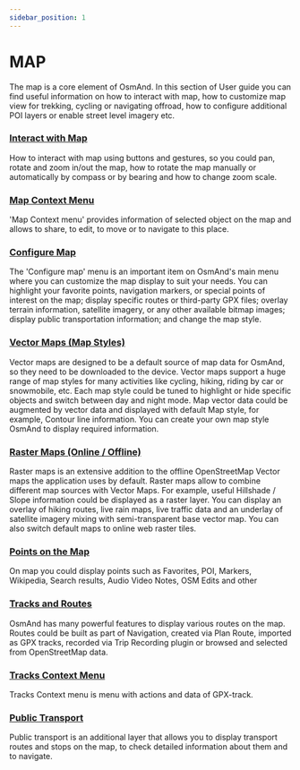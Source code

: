 ```yaml
---
sidebar_position: 1
---
```


# MAP 

The map is a core element of OsmAnd. In this section of User guide you can find useful information on how to interact with map, how to customize map view for trekking, cycling or navigating offroad, how to configure additional POI layers or enable street level imagery etc.

### [Interact with Map](./interact-with-map.md)

How to interact with map using buttons and gestures, so you could pan, rotate and zoom in/out the map, how to rotate the map manually or automatically by compass or by bearing and how to change zoom scale.

### [Map Context Menu](./map-context-menu.md)

'Map Context menu' provides information of selected object on the map and allows to share, to edit, to move or to navigate to this place.

### [Configure Map](./configure-map-menu.md)

The 'Configure map' menu is an important item on OsmAnd's main menu where you can customize the map display to suit your needs. You can highlight your favorite points, navigation markers, or special points of interest on the map; display specific routes or third-party GPX files; overlay terrain information, satellite imagery, or any other available bitmap images; display public transportation information; and change the map style.

### [Vector Maps (Map Styles)](./vector-maps.md)

Vector maps are designed to be a default source of map data for OsmAnd, so they need to be downloaded to the device. Vector maps support a huge range of map styles for many activities like cycling, hiking, riding by car or snowmobile, etc. Each map style could be tuned to highlight or hide specific objects and switch between day and night mode. Map vector data could be augmented by vector data and displayed with default Map style, for example, Contour line information. You can create your own map style OsmAnd to display required information.

### [Raster Maps (Online / Offline)](./raster-maps.md)

Raster maps is an extensive addition to the offline OpenStreetMap Vector maps the application uses by default. Raster maps allow to combine different map sources with Vector Maps. For example, useful Hillshade / Slope information could be displayed as a raster layer. You can display an overlay of hiking routes, live rain maps, live traffic data and an underlay of satellite imagery mixing with semi-transparent base vector map. You can also switch default maps to online web raster tiles.

### [Points on the Map](./point-layers-on-map.md)

On map you could display points such as Favorites, POI, Markers, Wikipedia, Search results, Audio Video Notes, OSM Edits and other

### [Tracks and Routes](./tracks-on-map/tracks-types.md)

OsmAnd has many powerful features to display various routes on the map. Routes could be built as part of Navigation, created via Plan Route, imported as GPX tracks, recorded via Trip Recording plugin or browsed and selected from OpenStreetMap data.

### [Tracks Context Menu](./track-context-menu.md)

Tracks Context menu is menu with actions and data of GPX-track.

### [Public Transport](./public-transport.md)

Public transport is an additional layer that allows you to display transport routes and stops on the map, to check detailed information about them and to navigate.

